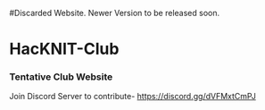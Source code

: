#Discarded Website. Newer Version to be released soon.


# HacKNIT-Club
### Tentative Club Website

Join Discord Server to contribute-
https://discord.gg/dVFMxtCmPJ

